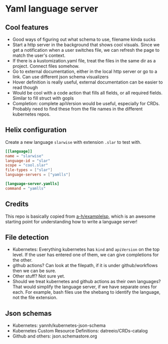 # Yaml language server

## Cool features

- Good ways of figuring out what schema to use, filename kinda sucks
- Start a http server in the background that shows cool visuals. Since we get a
  notification when a user switches file, we can refresh the page to match the
  user's context.
- If there is a kustomization.yaml file, treat the files in the same dir as a
  project. Connect files somehow.
- Go to external documentation, either in the local http server or go to a link.
  Can use different json schema visualizers
- Hover definition is really useful, external documentation can be easier to
  read though
- Would be cool with a code action that fills all fields, or all required
  fields. Similar to fill struct with gopls
- Completion: complete apiVersion would be useful, especially for CRDs. Probably
  need to find these from the file names in the different kubernetes repos.

## Helix configuration

Create a new language `slarwise` with extension `.slar` to test with.

```toml
[[language]]
name = "slarwise"
language-id = "slar"
scope = "cool.slar"
file-types = ["slar"]
language-servers = ["yamlls"]

[language-server.yamlls]
command = "yamlls"
```

## Credits

This repo is basically copied from
[a-h/examplelsp](https://github.com/a-h/examplelsp), which is an awesome
starting point for understanding how to write a language server!

## File detection

- Kubernetes: Everything kubernetes has `kind` and `apiVersion` on the top
  level. If the user has entered one of them, we can give completions for the
  other.
- github actions? Can look at the filepath, if it is under github/workflows then
  we can be sure.
- Other stuff? Not sure yet.
- Should we treat kubernetes and github actions as their own languages? That
  would simplify the language server, if we have separate ones for each. For
  example, bash files use the shebang to identify the language, not the file
  extension.

## Json schemas

- Kubernetes: yannh/kubernetes-json-schema
- Kubernetes Custom Resource Definitions: datreeio/CRDs-catalog
- Github and others: json.schemastore.org
